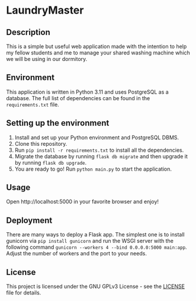 # LaundryMaster

## Description

This is a simple but useful web application made with the intention
to help my fellow students and me to manage your shared washing machine
which we will be using in our dormitory.

## Environment

This application is written in Python 3.11 and uses PostgreSQL as a database.
The full list of dependencies can be found in the `requirements.txt` file.

## Setting up the environment

1. Install and set up your Python environment and PostgreSQL DBMS.
2. Clone this repository.
3. Run `pip install -r requirements.txt` to install all the dependencies.
4. Migrate the database by running `flask db migrate` and then upgrade it by running `flask db upgrade`.
5. You are ready to go! Run `python main.py` to start the application.

## Usage

Open http://localhost:5000 in your favorite browser and enjoy!


## Deployment

There are many ways to deploy a Flask app. The simplest one is to install gunicorn via `pip install gunicorn`
and run the WSGI server with the following command `gunicorn --workers 4 --bind 0.0.0.0:5000 main:app`.
Adjust the number of workers and the port to your needs.


## License

This project is licensed under the GNU GPLv3 License - see the [LICENSE](LICENSE) file for details.